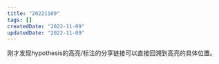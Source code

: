```yaml
---
title: "20221109"
tags: []
createdDate: "2022-11-09"
updatedDate: "2022-11-09"
---
```


刚才发现hypothesis的高亮/标注的分享链接可以直接回溯到高亮的具体位置。
